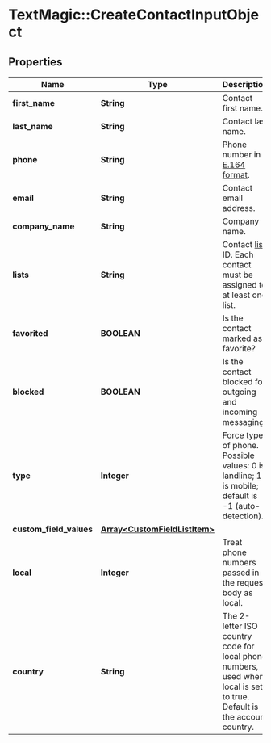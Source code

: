 # TextMagic::CreateContactInputObject

## Properties
Name | Type | Description | Notes
------------ | ------------- | ------------- | -------------
**first_name** | **String** | Contact first name. | [optional] 
**last_name** | **String** | Contact last name. | [optional] 
**phone** | **String** | Phone number in [E.164 format](https://en.wikipedia.org/wiki/E.164). | 
**email** | **String** | Contact email address. | [optional] 
**company_name** | **String** | Company name. | [optional] 
**lists** | **String** | Contact [list](http://docs.textmagictesting.com/#tag/Lists) ID. Each contact must be assigned to at least one list. | 
**favorited** | **BOOLEAN** | Is the contact marked as favorite? | [optional] 
**blocked** | **BOOLEAN** | Is the contact blocked for outgoing and incoming messaging? | [optional] 
**type** | **Integer** | Force type of phone. Possible values: 0 is landline; 1 is mobile; default is -1 (auto-detection). | [optional] 
**custom_field_values** | [**Array&lt;CustomFieldListItem&gt;**](CustomFieldListItem.md) |  | [optional] 
**local** | **Integer** | Treat phone numbers passed in the request body as local. | [optional] 
**country** | **String** | The 2-letter ISO country code for local phone numbers, used when local is  set to true. Default is the account country. | [optional] 


